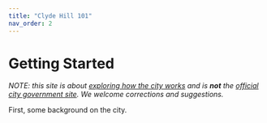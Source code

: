 ```yaml
---
title: "Clyde Hill 101"
nav_order: 2
---
```


# Getting Started
_NOTE: this site is about [exploring how the city works](about.html) and is **not** the [official city government site](https://clydehill.org). We welcome corrections and suggestions._


First, some background on the city.
